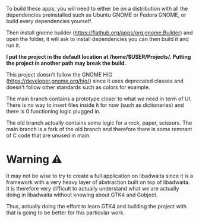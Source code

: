 To build these apps, you will need to either be on a distribution with all the dependencies preinstalled such as Ubuntu GNOME or Fedora GNOME, or build every dependencies yourself.

Then install gnome builder (https://flathub.org/apps/org.gnome.Builder) and open the folder, it will ask to install dependencies you can then build it and run it.

**I put the project in the default location at /home/$USER/Projects/<projectDirectory>. Putting the project in another path may break the build.**

This project doesn't follow the GNOME HIG (https://developer.gnome.org/hig/) since it uses deprecated classes and doesn't follow other standards such as colors for example.

The main branch contains a prototype closer to what we need in term of UI. There is no way to insert files inside it for now (such as dictionaries) and there is 0 functioning logic plugged in.

The old branch actually contains some logic for a rock, paper, scissors. The main branch is a fork of the old branch and therefore there is some remnant of C code that are unused in main.

# Warning ⚠️

It may not be wise to try to create a full application on libadwaita since it is a framework with a very heavy layer of abstraction built on top of libadwaita. It is therefore very difficult to actually understand what we are actually doing in libadwaita without knowing about GTK4 and Gobject.

Thus, actually doing the effort to learn GTK4 and building the project with that is going to be better for this particular work.